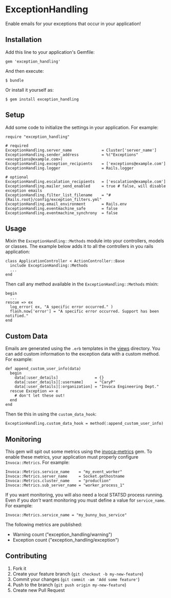 # ExceptionHandling

Enable emails for your exceptions that occur in your application!

## Installation

Add this line to your application's Gemfile:

    gem 'exception_handling'

And then execute:

    $ bundle

Or install it yourself as:

    $ gem install exception_handling

## Setup

Add some code to initialize the settings in your application.
For example:

    require "exception_handling"

    # required
    ExceptionHandling.server_name             = Cluster['server_name']
    ExceptionHandling.sender_address          = %("Exceptions" <exceptions@example.com>)
    ExceptionHandling.exception_recipients    = ['exceptions@example.com']
    ExceptionHandling.logger                  = Rails.logger

    # optional
    ExceptionHandling.escalation_recipients   = ['escalation@example.com']
    ExceptionHandling.mailer_send_enabled     = true # false, will disable exception emails
    ExceptionHandling.filter_list_filename    = "#{Rails.root}/config/exception_filters.yml"
    ExceptionHandling.email_environment       = Rails.env
    ExceptionHandling.eventmachine_safe       = false
    ExceptionHandling.eventmachine_synchrony  = false


## Usage

Mixin the `ExceptionHandling::Methods` module into your controllers, models or classes. The example below adds it to all the controllers in you rails application:

    class ApplicationController < ActionController::Base
      include ExceptionHandling::Methods
      ...
    end

Then call any method available in the `ExceptionHandling::Methods` mixin:

    begin
      ...
    rescue => ex
      log_error( ex, "A specific error occurred." )
      flash.now['error'] = "A specific error occurred. Support has been notified."
    end

## Custom Data

Emails are generated using the `.erb` templates in the [views](./views) directory.  You can add custom information to the exception data with a custom method. For example:

    def append_custom_user_info(data)
      begin
        data[:user_details]                = {}
        data[:user_details][:username]     = "CaryP"
        data[:user_details][:organization] = "Invoca Engineering Dept."
      rescue Exception => e
        # don't let these out!
      end
    end

Then tie this in using the `custom_data_hook`:

    ExceptionHandling.custom_data_hook = method(:append_custom_user_info)

## Monitoring

This gem will spit out some metrics using the [invoca-metrics](https://github.com/Invoca/invoca-metrics) gem.  To enable these metrics, your application must properly configure `Invoca::Metrics`.  For example:

    Invoca::Metrics.service_name    = "my_event_worker"
    Invoca::Metrics.server_name     = Socket.gethostname
    Invoca::Metrics.cluster_name    = "production"
    Invoca::Metrics.sub_server_name = "worker_process_1"

If you want monitoring, you will also need a local STATSD process running.  Even if you _don't_ want monitoring you must define a value for `service_name`.  For example:

    Invoca::Metrics.service_name = "my_bunny_bus_service"

The following metrics are published:

 * Warning count ("exception_handling/warning")
 * Exception count ("exception_handling/exception")

## Contributing

1. Fork it
2. Create your feature branch (`git checkout -b my-new-feature`)
3. Commit your changes (`git commit -am 'Add some feature'`)
4. Push to the branch (`git push origin my-new-feature`)
5. Create new Pull Request
